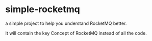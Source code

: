 # simple-rocketmq
a simple project to help you understand RocketMQ better.

It will contain the key Concept of RocketMQ instead of all the code.







